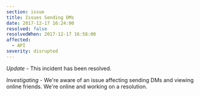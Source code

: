 ```yaml
---
section: issue
title: Issues Sending DMs
date: 2017-12-17 16:24:00
resolved: false
resolvedWhen: 2017-12-17 16:58:00
affected:
  - API
severity: disrupted
---
```


*Update* - This incident has been resolved.

*Investigating* - We're aware of an issue affecting sending DMs and viewing online friends. We're online and working on a resolution.
